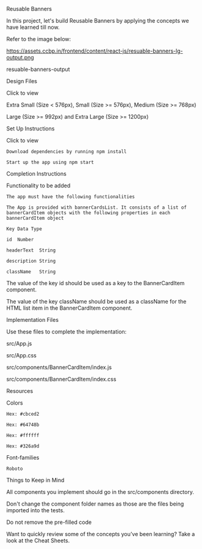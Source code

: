 Reusable Banners

In this project, let's build Reusable Banners by applying the concepts we have learned till now.

Refer to the image below:

https://assets.ccbp.in/frontend/content/react-js/resuable-banners-lg-output.png

resuable-banners-output

Design Files

  Click to view

  Extra Small (Size < 576px), Small (Size >= 576px), Medium (Size >= 768px)

  Large (Size >= 992px) and Extra Large (Size >= 1200px)

Set Up Instructions

  Click to view

    Download dependencies by running npm install

    Start up the app using npm start

Completion Instructions

  Functionality to be added

    The app must have the following functionalities

    The App is provided with bannerCardsList. It consists of a list of bannerCardItem objects with the following properties in each bannerCardItem object

    Key	Data Type

    id	Number

    headerText	String

    description	String

    className	String

  The value of the key id should be used as a key to the BannerCardItem component.

  The value of the key className should be used as a className for the HTML list item in the BannerCardItem component.

Implementation Files

  Use these files to complete the implementation:

  src/App.js

  src/App.css

  src/components/BannerCardItem/index.js

  src/components/BannerCardItem/index.css
  
Resources

  Colors

    Hex: #cbced2

    Hex: #64748b

    Hex: #ffffff

    Hex: #326a9d

  Font-families

    Roboto

Things to Keep in Mind

All components you implement should go in the src/components directory.

Don't change the component folder names as those are the files being imported into the tests.

Do not remove the pre-filled code

Want to quickly review some of the concepts you’ve been learning? Take a look at the Cheat Sheets.
